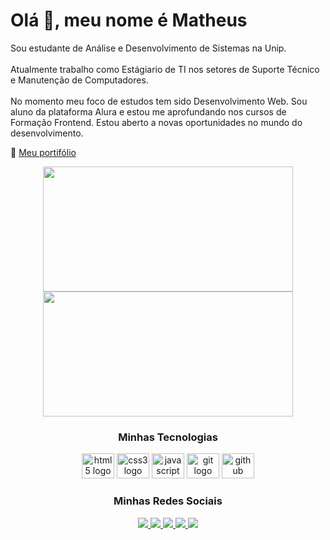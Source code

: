 # Olá 👋, meu nome é Matheus
<p>Sou estudante de Análise e Desenvolvimento de Sistemas na Unip.
<br><br>
Atualmente trabalho como Estágiario de TI nos setores de Suporte Técnico e Manutenção de Computadores.
<br><br>
No momento meu foco de estudos tem sido Desenvolvimento Web. Sou aluno da plataforma Alura e estou me aprofundando nos cursos de Formação Frontend. Estou aberto a novas oportunidades no mundo do desenvolvimento.
</p>

📌 [Meu portifólio]()

<div align="center">

 <div>
   <img height="200px" width="400px" src="https://github-readme-stats.vercel.app/api?username=Matheusccp2&show_icons=true&include_all_commits=true&count_private=true&hide_border=true&title_color=66cc00&icon_color=66cc00&text_color=c9d1d9&bg_color=0d1117"/>
   <img height="200px" width="400px" src="https://github-readme-stats.vercel.app/api/top-langs/?username=Matheusccp2&layout=compact&langs_count=7&hide_border=true&title_color=fff&icon_color=66cc00&text_color=fff&bg_color=0d1117"/>
 </div>

 ### Minhas Tecnologias

<img src="https://cdn.jsdelivr.net/gh/devicons/devicon/icons/html5/html5-original.svg" height="40" width="52" alt="html5 logo" />
 <img src="https://cdn.jsdelivr.net/gh/devicons/devicon/icons/css3/css3-original.svg" height="40" width="52" alt="css3 logo" />
 <img src="https://cdn.jsdelivr.net/gh/devicons/devicon/icons/javascript/javascript-original.svg" height="40" width="52" alt="javascript logo" />
 <img src="https://cdn.jsdelivr.net/gh/devicons/devicon/icons/git/git-original.svg" height="40" width="52" alt="git logo" />
<img src="https://cdn.jsdelivr.net/gh/devicons/devicon@latest/icons/github/github-original.svg" height="40" width="52" alt="github logo"/>
          


### Minhas Redes Sociais
 
 <a href="https://linkedin.com/in/Matheusccp2">
   <img src="https://img.shields.io/badge/LinkedIn-0077B5?style=for-the-badge&logo=linkedin&logoColor=white" />
 </a>
 <a href="https://instagram.com/matheusccp2">
   <img src="https://img.shields.io/badge/Instagram-E4405F?style=for-the-badge&logo=instagram&logoColor=white" />
 </a>
 <a href="https://api.whatsapp.com/send?phone=5551997783444&text=Ol%C3%A1%2C%20tudo%20bem%3F%20Peguei%20seu%20contato%20no%20GitHub.">
   <img src="https://img.shields.io/badge/WhatsApp-25D366?style=for-the-badge&logo=whatsapp&logoColor=white" />
 </a>
 <a href="https://discord.com/users/330879245603831808">
   <img src="https://img.shields.io/badge/Discord-7289DA?style=for-the-badge&logo=discord&logoColor=white" />
 </a>
 <a href="">
   <img src="https://img.shields.io/badge/website-000000?style=for-the-badge&logo=About.me&logoColor=white" />
 </a>

 </div>
